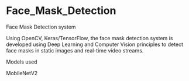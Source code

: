 # Face_Mask_Detection
Face Mask Detection system

Using OpenCV, Keras/TensorFlow, the face mask detection system is developed using Deep Learning and Computer Vision principles to detect face masks in static images and real-time video streams.

Models used

MobileNetV2

